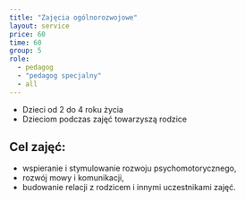 ```yaml
---
title: "Zajęcia ogólnorozwojowe"
layout: service
price: 60
time: 60
group: 5
role:
  - pedagog
  - "pedagog specjalny"
  - all
---
```


- Dzieci od 2 do 4 roku życia
- Dzieciom podczas zajęć towarzyszą rodzice

## Cel zajęć:

- wspieranie i stymulowanie rozwoju psychomotorycznego,
- rozwój mowy i komunikacji,
- budowanie relacji z rodzicem i innymi uczestnikami zajęć.
